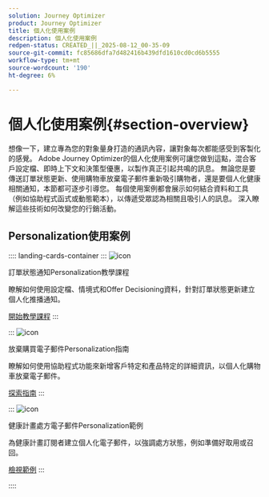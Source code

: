 ```yaml
---
solution: Journey Optimizer
product: Journey Optimizer
title: 個人化使用案例
description: 個人化使用案例
redpen-status: CREATED_||_2025-08-12_00-35-09
source-git-commit: fc85686dfa7d482416b439dfd1610cd0cd6b5555
workflow-type: tm+mt
source-wordcount: '190'
ht-degree: 6%

---
```



# 個人化使用案例{#section-overview}

想像一下，建立專為您的對象量身打造的通訊內容，讓對象每次都能感受到客製化的感覺。 Adobe Journey Optimizer的個人化使用案例可讓您做到這點，混合客戶設定檔、即時上下文和決策型優惠，以製作真正引起共鳴的訊息。 無論您是要傳送訂單狀態更新、使用購物車放棄電子郵件重新吸引購物者，還是要個人化健康相關通知，本節都可逐步引導您。 每個使用案例都會展示如何結合資料和工具（例如協助程式函式或動態範本），以傳遞受眾認為相關且吸引人的訊息。 深入瞭解這些技術如何改變您的行銷活動。

## Personalization使用案例

:::: landing-cards-container
:::
![icon](https://cdn.experienceleague.adobe.com/icons/circle-play.svg?lang=zh-Hant)

訂單狀態通知Personalization教學課程

瞭解如何使用設定檔、情境式和Offer Decisioning資料，針對訂單狀態更新建立個人化推播通知。

[開始教學課程](../using/personalization/personalization-use-case.md)
:::

:::
![icon](https://cdn.experienceleague.adobe.com/icons/bullseye.svg?lang=zh-Hant)

放棄購買電子郵件Personalization指南

瞭解如何使用協助程式功能來新增客戶特定和產品特定的詳細資訊，以個人化購物車放棄電子郵件。

[探索指南](../using/personalization/personalization-use-case-helper-functions.md)
:::

:::
![icon](https://cdn.experienceleague.adobe.com/icons/bullseye.svg?lang=zh-Hant)

健康計畫處方電子郵件Personalization範例

為健康計畫訂閱者建立個人化電子郵件，以強調處方狀態，例如準備好取用或召回。

[檢視範例](../using/personalization/perso-uc-plan-prescriptions.md)
:::

::::
